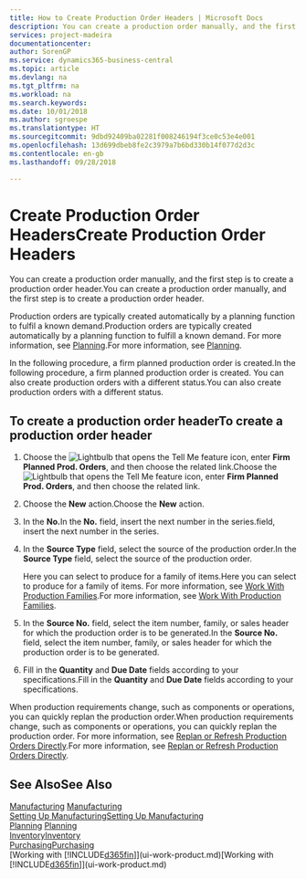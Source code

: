 ```yaml
---
title: How to Create Production Order Headers | Microsoft Docs
description: You can create a production order manually, and the first step is to create a production order header.
services: project-madeira
documentationcenter: 
author: SorenGP
ms.service: dynamics365-business-central
ms.topic: article
ms.devlang: na
ms.tgt_pltfrm: na
ms.workload: na
ms.search.keywords: 
ms.date: 10/01/2018
ms.author: sgroespe
ms.translationtype: HT
ms.sourcegitcommit: 9dbd92409ba02281f008246194f3ce0c53e4e001
ms.openlocfilehash: 13d699dbeb8fe2c3979a7b6bd330b14f077d2d3c
ms.contentlocale: en-gb
ms.lasthandoff: 09/28/2018

---
```

# <a name="create-production-order-headers"></a><span data-ttu-id="b83b6-103">Create Production Order Headers</span><span class="sxs-lookup"><span data-stu-id="b83b6-103">Create Production Order Headers</span></span>
<span data-ttu-id="b83b6-104">You can create a production order manually, and the first step is to create a production order header.</span><span class="sxs-lookup"><span data-stu-id="b83b6-104">You can create a production order manually, and the first step is to create a production order header.</span></span>

<span data-ttu-id="b83b6-105">Production orders are typically created automatically by a planning function to fulfil a known demand.</span><span class="sxs-lookup"><span data-stu-id="b83b6-105">Production orders are typically created automatically by a planning function to fulfill a known demand.</span></span> <span data-ttu-id="b83b6-106">For more information, see [Planning](production-planning.md).</span><span class="sxs-lookup"><span data-stu-id="b83b6-106">For more information, see [Planning](production-planning.md).</span></span>   

<span data-ttu-id="b83b6-107">In the following procedure, a firm planned production order is created.</span><span class="sxs-lookup"><span data-stu-id="b83b6-107">In the following procedure, a firm planned production order is created.</span></span> <span data-ttu-id="b83b6-108">You can also create production orders with a different status.</span><span class="sxs-lookup"><span data-stu-id="b83b6-108">You can also create production orders with a different status.</span></span>  

## <a name="to-create-a-production-order-header"></a><span data-ttu-id="b83b6-109">To create a production order header</span><span class="sxs-lookup"><span data-stu-id="b83b6-109">To create a production order header</span></span>  
1.  <span data-ttu-id="b83b6-110">Choose the ![Lightbulb that opens the Tell Me feature](media/ui-search/search_small.png "Tell me what you want to do") icon, enter **Firm Planned Prod. Orders**, and then choose the related link.</span><span class="sxs-lookup"><span data-stu-id="b83b6-110">Choose the ![Lightbulb that opens the Tell Me feature](media/ui-search/search_small.png "Tell me what you want to do") icon, enter **Firm Planned Prod. Orders**, and then choose the related link.</span></span>  
2.  <span data-ttu-id="b83b6-111">Choose the **New** action.</span><span class="sxs-lookup"><span data-stu-id="b83b6-111">Choose the **New** action.</span></span>  
3.  <span data-ttu-id="b83b6-112">In the **No.**</span><span class="sxs-lookup"><span data-stu-id="b83b6-112">In the **No.**</span></span> <span data-ttu-id="b83b6-113">field, insert the next number in the series.</span><span class="sxs-lookup"><span data-stu-id="b83b6-113">field, insert the next number in the series.</span></span>  
4.  <span data-ttu-id="b83b6-114">In the **Source Type** field, select the source of the production order.</span><span class="sxs-lookup"><span data-stu-id="b83b6-114">In the **Source Type** field, select the source of the production order.</span></span>

    <span data-ttu-id="b83b6-115">Here you can select to produce for a family of items.</span><span class="sxs-lookup"><span data-stu-id="b83b6-115">Here you can select to produce for a family of items.</span></span> <span data-ttu-id="b83b6-116">For more information, see [Work With Production Families](production-how-work-family.md).</span><span class="sxs-lookup"><span data-stu-id="b83b6-116">For more information, see [Work With Production Families](production-how-work-family.md).</span></span>
5.  <span data-ttu-id="b83b6-117">In the **Source No.** field, select the item number, family, or sales header for which the production order is to be generated.</span><span class="sxs-lookup"><span data-stu-id="b83b6-117">In the **Source No.** field, select the item number, family, or sales header for which the production order is to be generated.</span></span>  
6.  <span data-ttu-id="b83b6-118">Fill in the **Quantity** and **Due Date** fields according to your specifications.</span><span class="sxs-lookup"><span data-stu-id="b83b6-118">Fill in the **Quantity** and **Due Date** fields according to your specifications.</span></span>  

<span data-ttu-id="b83b6-119">When production requirements change, such as components or operations, you can quickly replan the production order.</span><span class="sxs-lookup"><span data-stu-id="b83b6-119">When production requirements change, such as components or operations, you can quickly replan the production order.</span></span> <span data-ttu-id="b83b6-120">For more information, see [Replan or Refresh Production Orders Directly](production-how-to-replan-refresh-production-orders.md).</span><span class="sxs-lookup"><span data-stu-id="b83b6-120">For more information, see [Replan or Refresh Production Orders Directly](production-how-to-replan-refresh-production-orders.md).</span></span> 

## <a name="see-also"></a><span data-ttu-id="b83b6-121">See Also</span><span class="sxs-lookup"><span data-stu-id="b83b6-121">See Also</span></span>  
<span data-ttu-id="b83b6-122">[Manufacturing](production-manage-manufacturing.md)  </span><span class="sxs-lookup"><span data-stu-id="b83b6-122">[Manufacturing](production-manage-manufacturing.md)  </span></span>  
[<span data-ttu-id="b83b6-123">Setting Up Manufacturing</span><span class="sxs-lookup"><span data-stu-id="b83b6-123">Setting Up Manufacturing</span></span>](production-configure-production-processes.md)  
<span data-ttu-id="b83b6-124">[Planning](production-planning.md)    </span><span class="sxs-lookup"><span data-stu-id="b83b6-124">[Planning](production-planning.md)    </span></span>  
[<span data-ttu-id="b83b6-125">Inventory</span><span class="sxs-lookup"><span data-stu-id="b83b6-125">Inventory</span></span>](inventory-manage-inventory.md)  
[<span data-ttu-id="b83b6-126">Purchasing</span><span class="sxs-lookup"><span data-stu-id="b83b6-126">Purchasing</span></span>](purchasing-manage-purchasing.md)  
<span data-ttu-id="b83b6-127">[Working with [!INCLUDE[d365fin](includes/d365fin_md.md)]](ui-work-product.md)</span><span class="sxs-lookup"><span data-stu-id="b83b6-127">[Working with [!INCLUDE[d365fin](includes/d365fin_md.md)]](ui-work-product.md)</span></span>

